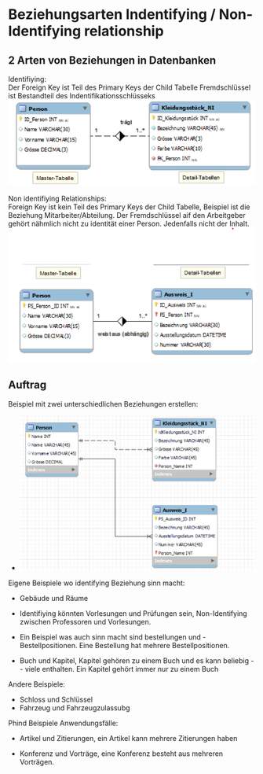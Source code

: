 # Beziehungsarten Indentifying / Non-Identifying relationship
## 2 Arten von Beziehungen in Datenbanken
Identifiying: <br>
Der Foreign Key ist Teil des Primary Keys der Child Tabelle
Fremdschlüssel ist Bestandteil des Indentifikationsschlüsseks 
![Identifiying Beispiel](image-3.png)

Non identifiying Relationships:<br> Foreign Key ist kein Teil des Primary Keys der Child Tabelle, Beispiel ist die Beziehung Mitarbeiter/Abteilung.
Der Fremdschlüssel aif den Arbeitgeber gehört nähmlich nicht zu identität einer Person. Jedenfalls nicht der Inhalt. 
![Non Identifying Beispiel](image-4.png)

## Auftrag
Beispiel mit zwei unterschiedlichen Beziehungen erstellen:
- ![![MySQL Workbench Beispiel](image-6.png)](image-5.png)

Eigene Beispiele wo identifying Beziehung sinn macht: 
- Gebäude und Räume 

- Identifiying könnten Vorlesungen und Prüfungen sein,
Non-Identifying zwischen Professoren und Vorlesungen.

- Ein Beispiel was auch sinn macht sind bestellungen und - Bestellpositionen. Eine Bestellung hat mehrere Bestellpositionen.

- Buch und Kapitel, Kapitel gehören zu einem Buch und es kann beliebig - - viele enthalten. Ein Kapitel gehört immer nur zu einem Buch

Andere Beispiele:
- Schloss und Schlüssel
- Fahrzeug und Fahrzeugzulassubg

Phind Beispiele Anwendungsfälle:

- Artikel und Zitierungen, ein Artikel kann mehrere Zitierungen haben

- Konferenz und Vorträge, eine Konferenz besteht aus mehreren Vorträgen.